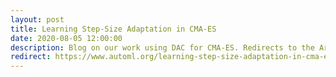 ```yaml
---
layout: post
title: Learning Step-Size Adaptation in CMA-ES
date: 2020-08-05 12:00:00
description: Blog on our work using DAC for CMA-ES. Redirects to the Article on AutoML.org
redirect: https://www.automl.org/learning-step-size-adaptation-in-cma-es/
---
```

